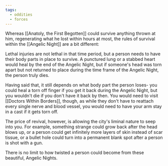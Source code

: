 ```yaml
---
tags:
  - oddities
  - forces
---
```

Whereas [[Anatoly, the First Begotten]] could survive anything thrown at him, regenerating what he lost within hours at most, the rules of survival within the [[Angelic Night]] are a bit different:

Lethal injuries are not lethal in that time period, but a person needs to have their body parts in place to survive. A punctured lung or a stabbed heart would heal by the end of the Angelic Night, but if someone's head was torn apart but not returned to place during the time frame of the Angelic Night, the person truly dies.

Having said that, it still depends on what body part the person loses- you could heal a torn off finger if you get it back during the Angelic Night, but you wouldn't die if you don't have it back by then. You would need to visit [[Doctors Within Borders]], though, as while they don't have to reattach every single nerve and blood vessel, you would need to have your arm stay in a cast if it gets torn off.

The price of revival, however, is allowing the city's liminal nature to seep into you. For example, something strange could grow back after the head blows up, or a person could get infinitely more layers of skin instead of scar tissue, or a bullet hole could turn into a permanent blank spot after a person is shot with a gun.

There is no limit to how twisted a person could become from these beautiful, Angelic Nights.
